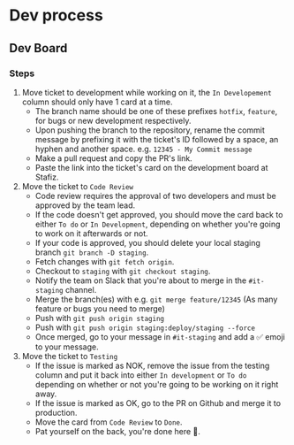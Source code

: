 # Dev process

## Dev Board

### Steps

1. Move ticket to development while working on it, the `In Developement` column should only have 1 card at a time.
    - The branch name should be one of these prefixes `hotfix`, `feature`, for bugs or new development respectively.
    - Upon pushing the branch to the repository, rename the commit message by prefixing it with the ticket's ID followed by a space, an hyphen and another space. e.g. `12345 - My Commit message`
    - Make a pull request and copy the PR's link.
    - Paste the link into the ticket's card on the development board at Stafiz.
2. Move the ticket to `Code Review`
    - Code review requires the approval of two developers and must be approved by the team lead.
    - If the code doesn't get approved, you should move the card back to either `To do` or `In Development`, depending on whether you're going to work on it afterwards or not.
    - If your code is approved, you should delete your local staging branch `git branch -D staging`.
    - Fetch changes with `git fetch origin`.
    - Checkout to `staging` with `git checkout staging`.
    - Notify the team on Slack that you're about to merge in the `#it-staging` channel.
    - Merge the branch(es) with e.g. `git merge feature/12345` (As many feature or bugs you need to merge)
    - Push with `git push origin staging`
    - Push with `git push origin staging:deploy/staging --force`
    - Once merged, go to your message in `#it-staging` and add a :white_check_mark: emoji to your message.
3. Move the ticket to `Testing`
    - If the issue is marked as NOK, remove the issue from the testing column and put it back into either `In development` or `To do` depending on whether or not you're going to be working on it right away.
    - If the issue is marked as OK, go to the PR on Github and merge it to production.
    - Move the card from `Code Review` to `Done`.
    - Pat yourself on the back, you're done here :raised_hands:.
